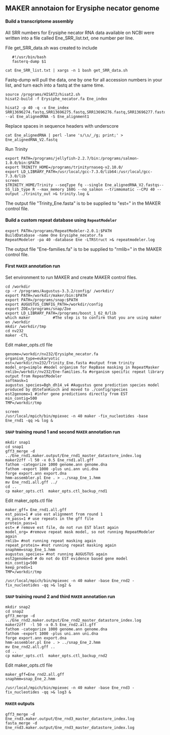 ## MAKER annotaion for Erysiphe necator genome 

#### Build a transcriptome assembly

All SRR numbers for Erysiphe necator RNA data available on NCBI were written into a file called Ene_SRR_list.txt, one number per line.

File get_SRR_data.sh was created to include

```   
   #!/usr/bin/bash
   fasterq-dump $1
```

```ShellSession
cat Ene_SRR_list.txt | xargs -n 1 bash get_SRR_data.sh
```

Fastq-dump will pull the data, one by one for all accession numbers in your list, and turn each into a fastq at the same time.

```ShellSession
source /programs/HISAT2/hisat2.sh
hisat2-build -f Erysiphe_necator.fa Ene_index

hisat2 -p 40 -q -x Ene_index SRR13696274.fastq,SRR13696275.fastq,SRR13696276.fastq,SRR13696277.fastq,SRR13696278.fastq,SRR13696279.fastq,SRR13696280.fastq,SRR13696281.fastq,SRR13696282.fastq,SRR13696283.fastq,SRR13696284.fastq,SRR13696285.fastq,SRR13696286.fastq,SRR13696287.fastq,SRR13696288.fastq,SRR13696289.fastq,SRR13696290.fastq,SRR13696291.fastq,SRR13696292.fastq,SRR13696293.fastq,SRR13696294.fastq,SRR13696295.fastq,SRR13696296.fastq,SRR13696297.fastq,SRR13696298.fastq,SRR13696299.fastq,SRR13696300.fastq,SRR13696301.fastq,SRR13696302.fastq,SRR13696303.fastq,SRR13696304.fastq,SRR13696305.fastq,SRR13696306.fastq,SRR13696307.fastq,SRR13696308.fastq,SRR13696309.fastq,SRR13696310.fastq,SRR13696311.fastq,SRR13696312.fastq,SRR13696313.fastq,SRR13696314.fastq,SRR13696315.fastq,SRR13696316.fastq,SRR13696317.fastq,SRR13696318.fastq,SRR13696319.fastq,SRR13696320.fastq,SRR13696321.fastq --al Ene_alignedRNA -S Ene_alignment1
```

Replace spaces in sequence headers with underscore
```ShellSession
cat Ene_alignedRNA | perl -lane 's/\s/_/g; print;' > Ene_alignedRNA_V2.fastq
```

Run Trinity
```ShellSession 
export PATH=/programs/jellyfish-2.2.7/bin:/programs/salmon-1.0.0/bin:$PATH
export TRINITY_HOME=/programs/trinityrnaseq-v2.10.0/
export LD_LIBRARY_PATH=/usr/local/gcc-7.3.0/lib64:/usr/local/gcc-7.3.0/lib 
screen
$TRINITY_HOME/Trinity --seqType fq --single Ene_alignedRNA_V2.fastqs--SS_lib_type R --max_memory 160G --no_salmon --trimmomatic --CPU 40 --output ./trinity_out >& trinity.log &
```

The output file "Trinity_Ene.fasta" is to be supplied to "est=" in the MAKER control file.

#### Build a custom repeat database using `RepeatModeler`

```ShellSession
export PATH=/programs/RepeatModeler-2.0.1:$PATH
BuildDatabase -name One Erysiphe_necator.fa
RepeatModeler -pa 40 -database Ene -LTRStruct >& repeatmodeler.log
```
The output file "Ene-families.fa" is to be supplied to "rmlib=" in the MAKER control file.

#### First `MAKER` annotation run

Set environment to run MAKER and create MAKER control files.

```ShellSession
cd /workdir
cp -r /programs/Augustus-3.3.2/config/ /workdir/
export PATH=/workdir/maker/bin:$PATH
export PATH=/programs/snap:$PATH
export AUGUSTUS_CONFIG_PATH=/workdir/config
export ZOE=/programs/snap/Zoe
export LD_LIBRARY_PATH=/programs/boost_1_62_0/lib
which maker          #The step is to confirm that you are using maker on /workdir
mkdir /workdir/tmp
cd nv232
maker -CTL
```

Edit maker_opts.ctl file

```
genome=/workdir/nv232/Erysiphe_necator.fa
organism_type=eukaryotic
est=/workdir/nv232/Trinity_Ene.fasta #output from trinity
model_org=simple #model organism for RepBase masking in RepeatMasker
rmlib=/workdir/nv232/Ene-families.fa #organism specific repeat library output from RepeatModeler 
softmask=1
augustus_species=Bgh_dh14_v4 #Augustus gene prediction species model produced by @StefanKusch and moved to ./config/species
est2genome=1 #infer gene predictions directly from EST
min_contig=500
TMP=/workdir/tmp
```

```ShellSession
screen
/usr/local/mpich/bin/mpiexec -n 40 maker -fix_nucleotides -base Ene_rnd1 -qq >& log &
```
 
#### `SNAP` training round 1 and second `MAKER` annotation run

```
mkdir snap1
cd snap1
gff3_merge -d ../Ene_rnd1.maker.output/Ene_rnd1_master_datastore_index.log
maker2zff -l 50 -x 0.5 Ene_rnd1.all.gff 
fathom -categorize 1000 genome.ann genome.dna
fathom -export 1000 -plus uni.ann uni.dna
forge export.ann export.dna
hmm-assembler.pl Ene . > ../snap_Ene_1.hmm
mv Ene_rnd1.all.gff ../
cd ..
cp maker_opts.ctl  maker_opts.ctl_backup_rnd1
```

Edit maker_opts.ctl file

```
maker_gff= Ene_rnd1.all.gff 
est_pass=1 # use est alignment from round 1
rm_pass=1 # use repeats in the gff file
protein_pass=1 
est= # remove est file, do not run EST blast again
model_org= #remove repeat mask model, so not running RepeatModeler again
rmlib= #not running repeat masking again
repeat_protein= #not running repeat masking again
snaphmm=snap_Ene_1.hmm
augustus_species= #not running AUGUSTUS again
est2genome=0 # do not do EST evidence based gene model
min_contig=500
keep_preds=1
TMP=/workdir/tmp
```

```ShellSession
/usr/local/mpich/bin/mpiexec -n 40 maker -base Ene_rnd2 -fix_nucleotides -qq >& log2 &
```

#### `SNAP` training round 2 and third `MAKER` annotation run 

```ShellSession
mkdir snap2
cd snap2
gff3_merge -d ../Ene_rnd2.maker.output/Ene_rnd2_master_datastore_index.log
maker2zff  -l 50 -x 0.5 Ene_rnd2.all.gff
fathom -categorize 1000 genome.ann genome.dna
fathom -export 1000 -plus uni.ann uni.dna
forge export.ann export.dna
hmm-assembler.pl Ene . > ../snap_Ene_2.hmm
mv Ene_rnd2.all.gff ..
cd ..
cp maker_opts.ctl  maker_opts.ctl_backup_rnd2
```

Edit maker_opts.ctl file

```
maker_gff=Ene_rnd2.all.gff
snaphmm=snap_Ene_2.hmm
```

```ShellSession
/usr/local/mpich/bin/mpiexec -n 40 maker -base Ene_rnd3 -fix_nucleotides -qq >& log3 &
```


#### `MAKER` outputs
```ShellSession
gff3_merge -d Ene_rnd3.maker.output/Ene_rnd3_master_datastore_index.log
fasta_merge -d Ene_rnd3.maker.output/Ene_rnd3_master_datastore_index.log
```
